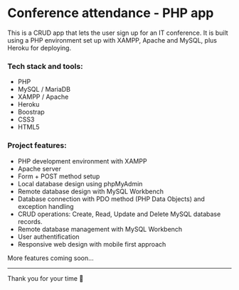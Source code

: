 # Conference attendance - PHP app

This is a CRUD app that lets the user sign up for an IT conference. It is built using a PHP environment set up with XAMPP, Apache and MySQL, plus Heroku for deploying.

### Tech stack and tools:

- PHP
- MySQL / MariaDB
- XAMPP / Apache
- Heroku
- Boostrap
- CSS3
- HTML5
  
<!-- ### Live preview

Check this link to see the live version of the project (work in progress):

https://conference-attendance.herokuapp.com/ -->

### Project features:

- PHP development environment with XAMPP
- Apache server
- Form + POST method setup
- Local database design using phpMyAdmin
- Remote database design with MySQL Workbench
- Database connection with PDO method (PHP Data Objects) and exception handling
- CRUD operations: Create, Read, Update and Delete MySQL database records.
- Remote database management with MySQL Workbench
- User authentification
- Responsive web design with mobile first approach
  
More features coming soon...

--- 

Thank you for your time 🙂
